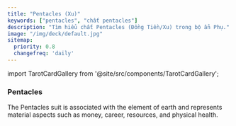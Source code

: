 ```yaml
---
title: "Pentacles (Xu)"
keywords: ["pentacles", "chất pentacles"]
description: "Tìm hiểu chất Pentacles (Đồng Tiền/Xu) trong bộ ẩn Phụ."
image: "/img/deck/default.jpg"
sitemap:
  priority: 0.8
  changefreq: 'daily'
---
```



import TarotCardGallery from '@site/src/components/TarotCardGallery';



### Pentacles

The Pentacles suit is associated with the element of earth and represents material aspects such as money, career, resources, and physical health.

<TarotCardGallery category="pentacles" />